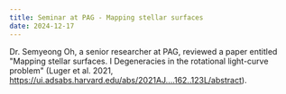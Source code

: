 ```yaml
---
title: Seminar at PAG - Mapping stellar surfaces
date: 2024-12-17
---
```


Dr. Semyeong Oh, a senior researcher at PAG, reviewed a paper entitled "Mapping stellar surfaces. I Degeneracies in the rotational light-curve problem" (Luger et al. 2021, https://ui.adsabs.harvard.edu/abs/2021AJ....162..123L/abstract).